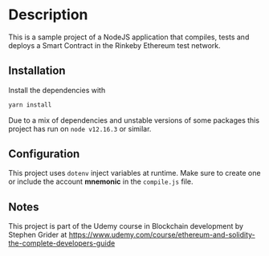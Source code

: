 # Description

This is a sample project of a NodeJS application that compiles, tests and deploys a Smart Contract in the Rinkeby Ethereum test network.

## Installation

Install the dependencies with

 ```bash
 yarn install
 ```

Due to a mix of dependencies and unstable versions of some packages this project has run on `node v12.16.3` or similar.

## Configuration

This project uses `dotenv` inject variables at runtime. Make sure to create one or include the account **mnemonic** in the `compile.js` file.

## Notes
This project is part of the Udemy course in Blockchain development by Stephen Grider at <https://www.udemy.com/course/ethereum-and-solidity-the-complete-developers-guide>
